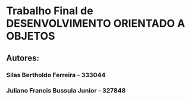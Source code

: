 # Trabalho Final de DESENVOLVIMENTO ORIENTADO A OBJETOS
## Autores:

### Silas Bertholdo Ferreira - 333044
### Juliano Francis Bussula Junior - 327848